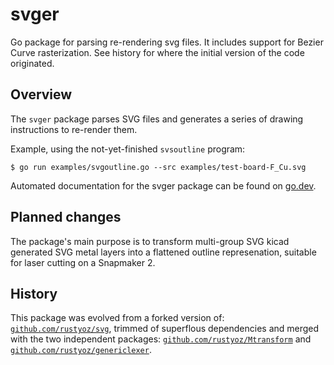 # svger

Go package for parsing re-rendering svg files. It includes support for
Bezier Curve rasterization. See history for where the initial version
of the code originated.

## Overview

The `svger` package parses SVG files and generates a series of drawing
instructions to re-render them.

Example, using the not-yet-finished `svsoutline` program:

```
$ go run examples/svgoutline.go --src examples/test-board-F_Cu.svg
```

Automated documentation for the svger package can be found on
[go.dev](https://pkg.go.dev/zappem.net/pub/graphics/svger).

## Planned changes

The package's main purpose is to transform multi-group SVG kicad
generated SVG metal layers into a flattened outline represenation,
suitable for laser cutting on a Snapmaker 2.

## History

This package was evolved from a forked version of:
[`github.com/rustyoz/svg`](https://github.com/rustyoz/svg), trimmed of
superflous dependencies and merged with the two independent packages:
[`github.com/rustyoz/Mtransform`](https://github.com/rustyoz/Mtransform)
and
[`github.com/rustyoz/genericlexer`](https://github.com/rustyoz/genericlexer).
